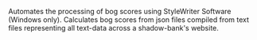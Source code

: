 Automates the processing of bog scores using StyleWriter Software (Windows only). 
Calculates bog scores from json files compiled from text files representing all text-data across a shadow-bank's website.